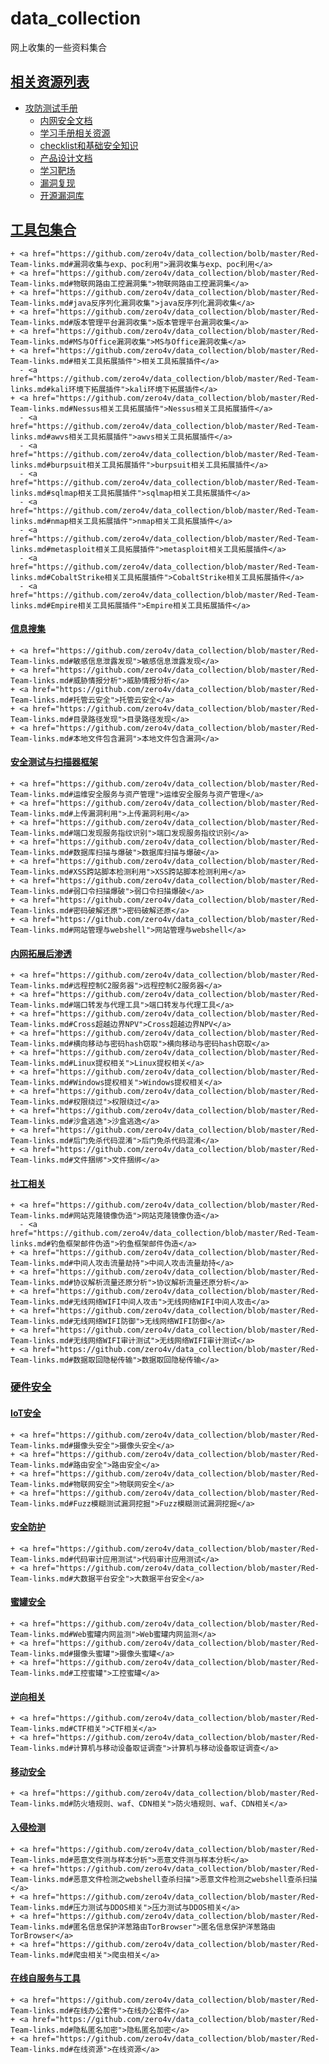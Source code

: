 # data_collection
网上收集的一些资料集合

## <a href="https://github.com/zero4v/data_collection/blob/master/Red-Team-links.md#相关资源列表">相关资源列表</a>
- <a href="https://github.com/zero4v/data_collection/blob/master/Red-Team-links.md#攻防测试手册">攻防测试手册</a>
    - <a href="https://github.com/zero4v/data_collection/blob/master/Red-Team-links.md#内网安全文档">内网安全文档</a>
    - <a href="https://github.com/zero4v/data_collection/blob/master/Red-Team-links.md#学习手册相关资源">学习手册相关资源</a>
    - <a href="https://github.com/zero4v/data_collection/blob/master/Red-Team-links.md#checklist和基础安全知识">checklist和基础安全知识</a>
    - <a href="https://github.com/zero4v/data_collection/blob/master/Red-Team-links.md#产品设计文档">产品设计文档</a>  
    - <a href="https://github.com/zero4v/data_collection/blob/master/Red-Team-links.md#%E5%AD%A6%E4%B9%A0%E9%9D%B6%E5%9C%BA">学习靶场</a>
    - <a href="https://github.com/zero4v/data_collection/blob/master/Red-Team-links.md#漏洞复现">漏洞复现</a>
    - <a href="https://github.com/zero4v/data_collection/blob/master/Red-Team-links.md#开源漏洞库">开源漏洞库</a>
## <a href="https://github.com/zero4v/data_collection/blob/master/Red-Team-links.md#工具包集合">工具包集合</a>

    + <a href="https://github.com/zero4v/data_collection/bolb/master/Red-Team-links.md#漏洞收集与exp、poc利用">漏洞收集与exp、poc利用</a>
    + <a href="https://github.com/zero4v/data_collection/blob/master/Red-Team-links.md#物联网路由工控漏洞集">物联网路由工控漏洞集</a>
    + <a href="https://github.com/zero4v/data_collection/blob/master/Red-Team-links.md#java反序列化漏洞收集">java反序列化漏洞收集</a>
    + <a href="https://github.com/zero4v/data_collection/blob/master/Red-Team-links.md#版本管理平台漏洞收集">版本管理平台漏洞收集</a>
    + <a href="https://github.com/zero4v/data_collection/blob/master/Red-Team-links.md#MS与Office漏洞收集">MS与Office漏洞收集</a>
    + <a href="https://github.com/zero4v/data_collection/blob/master/Red-Team-links.md#相关工具拓展插件">相关工具拓展插件</a>
      - <a href="https://github.com/zero4v/data_collection/blob/master/Red-Team-links.md#kali环境下拓展插件">kali环境下拓展插件</a>
    + <a href="https://github.com/zero4v/data_collection/blob/master/Red-Team-links.md#Nessus相关工具拓展插件">Nessus相关工具拓展插件</a>
      - <a href="https://github.com/zero4v/data_collection/blob/master/Red-Team-links.md#awvs相关工具拓展插件">awvs相关工具拓展插件</a>
      - <a href="https://github.com/zero4v/data_collection/blob/master/Red-Team-links.md#burpsuit相关工具拓展插件">burpsuit相关工具拓展插件</a>
      - <a href="https://github.com/zero4v/data_collection/blob/master/Red-Team-links.md#sqlmap相关工具拓展插件">sqlmap相关工具拓展插件</a>
      - <a href="https://github.com/zero4v/data_collection/blob/master/Red-Team-links.md#nmap相关工具拓展插件">nmap相关工具拓展插件</a>
      - <a href="https://github.com/zero4v/data_collection/blob/master/Red-Team-links.md#metasploit相关工具拓展插件">metasploit相关工具拓展插件</a>
      - <a href="https://github.com/zero4v/data_collection/blob/master/Red-Team-links.md#CobaltStrike相关工具拓展插件">CobaltStrike相关工具拓展插件</a>
      - <a href="https://github.com/zero4v/data_collection/blob/master/Red-Team-links.md#Empire相关工具拓展插件">Empire相关工具拓展插件</a>
  #### <a href="https://github.com/zero4v/data_collection/blob/master/Red-Team-links.md#信息搜集">信息搜集</a>
    + <a href="https://github.com/zero4v/data_collection/blob/master/Red-Team-links.md#敏感信息泄露发现">敏感信息泄露发现</a>
    + <a href="https://github.com/zero4v/data_collection/blob/master/Red-Team-links.md#威胁情报分析">威胁情报分析</a>
    + <a href="https://github.com/zero4v/data_collection/blob/master/Red-Team-links.md#托管云安全">托管云安全</a>
    + <a href="https://github.com/zero4v/data_collection/blob/master/Red-Team-links.md#目录路径发现">目录路径发现</a>
    + <a href="https://github.com/zero4v/data_collection/blob/master/Red-Team-links.md#本地文件包含漏洞">本地文件包含漏洞</a>
  #### <a href="https://github.com/zero4v/data_collection/blob/master/Red-Team-links.md#安全测试与扫描器框架">安全测试与扫描器框架</a>
    + <a href="https://github.com/zero4v/data_collection/blob/master/Red-Team-links.md#运维安全服务与资产管理">运维安全服务与资产管理</a>
    + <a href="https://github.com/zero4v/data_collection/blob/master/Red-Team-links.md#上传漏洞利用">上传漏洞利用</a>
    + <a href="https://github.com/zero4v/data_collection/blob/master/Red-Team-links.md#端口发现服务指纹识别">端口发现服务指纹识别</a>
    + <a href="https://github.com/zero4v/data_collection/blob/master/Red-Team-links.md#数据库扫描与爆破">数据库扫描与爆破</a>
    + <a href="https://github.com/zero4v/data_collection/blob/master/Red-Team-links.md#XSS跨站脚本检测利用">XSS跨站脚本检测利用</a>
    + <a href="https://github.com/zero4v/data_collection/blob/master/Red-Team-links.md#弱口令扫描爆破">弱口令扫描爆破</a>
    + <a href="https://github.com/zero4v/data_collection/blob/master/Red-Team-links.md#密码破解还原">密码破解还原</a>
    + <a href="https://github.com/zero4v/data_collection/blob/master/Red-Team-links.md#网站管理与webshell">网站管理与webshell</a>
  #### <a href="https://github.com/zero4v/data_collection/blob/master/Red-Team-links.md#内网拓展后渗透">内网拓展后渗透</a>
    + <a href="https://github.com/zero4v/data_collection/blob/master/Red-Team-links.md#远程控制C2服务器">远程控制C2服务器</a>
    + <a href="https://github.com/zero4v/data_collection/blob/master/Red-Team-links.md#端口转发与代理工具">端口转发与代理工具</a>
    + <a href="https://github.com/zero4v/data_collection/blob/master/Red-Team-links.md#Cross超越边界NPV">Cross超越边界NPV</a>
    + <a href="https://github.com/zero4v/data_collection/blob/master/Red-Team-links.md#横向移动与密码hash窃取">横向移动与密码hash窃取</a>
    + <a href="https://github.com/zero4v/data_collection/blob/master/Red-Team-links.md#Linux提权相关">Linux提权相关</a>
    + <a href="https://github.com/zero4v/data_collection/blob/master/Red-Team-links.md#Windows提权相关">Windows提权相关</a>
    + <a href="https://github.com/zero4v/data_collection/blob/master/Red-Team-links.md#权限绕过">权限绕过</a>
    + <a href="https://github.com/zero4v/data_collection/blob/master/Red-Team-links.md#沙盒逃逸">沙盒逃逸</a>
    + <a href="https://github.com/zero4v/data_collection/blob/master/Red-Team-links.md#后门免杀代码混淆">后门免杀代码混淆</a>
    + <a href="https://github.com/zero4v/data_collection/blob/master/Red-Team-links.md#文件捆绑">文件捆绑</a>
  #### <a href="https://github.com/zero4v/data_collection/blob/master/Red-Team-links.md#社工相关">社工相关</a>
    + <a href="https://github.com/zero4v/data_collection/blob/master/Red-Team-links.md#网站克隆镜像伪造">网站克隆镜像伪造</a>
      - <a href="https://github.com/zero4v/data_collection/blob/master/Red-Team-links.md#钓鱼框架邮件伪造">钓鱼框架邮件伪造</a>
    + <a href="https://github.com/zero4v/data_collection/blob/master/Red-Team-links.md#中间人攻击流量劫持">中间人攻击流量劫持</a>
    + <a href="https://github.com/zero4v/data_collection/blob/master/Red-Team-links.md#协议解析流量还原分析">协议解析流量还原分析</a>
    + <a href="https://github.com/zero4v/data_collection/blob/master/Red-Team-links.md#无线网络WIFI中间人攻击">无线网络WIFI中间人攻击</a>
    + <a href="https://github.com/zero4v/data_collection/blob/master/Red-Team-links.md#无线网络WIFI防御">无线网络WIFI防御</a>
    + <a href="https://github.com/zero4v/data_collection/blob/master/Red-Team-links.md#无线网络WIFI审计测试">无线网络WIFI审计测试</a>
    + <a href="https://github.com/zero4v/data_collection/blob/master/Red-Team-links.md#数据取回隐秘传输">数据取回隐秘传输</a>
### <a href="https://github.com/zero4v/data_collection/blob/master/Red-Team-links.md#硬件安全">硬件安全</a>
  #### <a href="https://github.com/zero4v/data_collection/blob/master/Red-Team-links.md#IoT安全">IoT安全</a>
    + <a href="https://github.com/zero4v/data_collection/blob/master/Red-Team-links.md#摄像头安全">摄像头安全</a>
    + <a href="https://github.com/zero4v/data_collection/blob/master/Red-Team-links.md#路由安全">路由安全</a>
    + <a href="https://github.com/zero4v/data_collection/blob/master/Red-Team-links.md#物联网安全">物联网安全</a>
    + <a href="https://github.com/zero4v/data_collection/blob/master/Red-Team-links.md#Fuzz模糊测试漏洞挖掘">Fuzz模糊测试漏洞挖掘</a>
  #### <a href="https://github.com/zero4v/data_collection/blob/master/Red-Team-links.md#安全防护">安全防护</a>
    + <a href="https://github.com/zero4v/data_collection/blob/master/Red-Team-links.md#代码审计应用测试">代码审计应用测试</a>
    + <a href="https://github.com/zero4v/data_collection/blob/master/Red-Team-links.md#大数据平台安全">大数据平台安全</a>
  #### <a href="https://github.com/zero4v/data_collection/blob/master/Red-Team-links.md#蜜罐安全">蜜罐安全</a>
    + <a href="https://github.com/zero4v/data_collection/blob/master/Red-Team-links.md#Web蜜罐内网监测">Web蜜罐内网监测</a>
    + <a href="https://github.com/zero4v/data_collection/blob/master/Red-Team-links.md#摄像头蜜罐">摄像头蜜罐</a>
    + <a href="https://github.com/zero4v/data_collection/blob/master/Red-Team-links.md#工控蜜罐">工控蜜罐</a>
  #### <a href="https://github.com/zero4v/data_collection/blob/master/Red-Team-links.md#逆向相关">逆向相关</a>
    + <a href="https://github.com/zero4v/data_collection/blob/master/Red-Team-links.md#CTF相关">CTF相关</a>
    + <a href="https://github.com/zero4v/data_collection/blob/master/Red-Team-links.md#计算机与移动设备取证调查">计算机与移动设备取证调查</a>
  #### <a href="https://github.com/zero4v/data_collection/blob/master/Red-Team-links.md#移动安全">移动安全</a>
    + <a href="https://github.com/zero4v/data_collection/blob/master/Red-Team-links.md#防火墙规则、waf、CDN相关">防火墙规则、waf、CDN相关</a>
  #### <a href="https://github.com/zero4v/data_collection/blob/master/Red-Team-links.md#入侵检测">入侵检测</a>
    + <a href="https://github.com/zero4v/data_collection/blob/master/Red-Team-links.md#恶意文件测与样本分析">恶意文件测与样本分析</a>
    + <a href="https://github.com/zero4v/data_collection/blob/master/Red-Team-links.md#恶意文件检测之webshell查杀扫描">恶意文件检测之webshell查杀扫描</a>
    + <a href="https://github.com/zero4v/data_collection/blob/master/Red-Team-links.md#压力测试与DDOS相关">压力测试与DDOS相关</a>
    + <a href="https://github.com/zero4v/data_collection/blob/master/Red-Team-links.md#匿名信息保护洋葱路由TorBrowser">匿名信息保护洋葱路由TorBrowser</a>
    + <a href="https://github.com/zero4v/data_collection/blob/master/Red-Team-links.md#爬虫相关">爬虫相关</a>
  #### <a href="https://github.com/zero4v/data_collection/blob/master/Red-Team-links.md#在线自服务与工具">在线自服务与工具</a>
    + <a href="https://github.com/zero4v/data_collection/blob/master/Red-Team-links.md#在线办公套件">在线办公套件</a>
    + <a href="https://github.com/zero4v/data_collection/blob/master/Red-Team-links.md#隐私匿名加密">隐私匿名加密</a>
    + <a href="https://github.com/zero4v/data_collection/blob/master/Red-Team-links.md#在线资源">在线资源</a>
